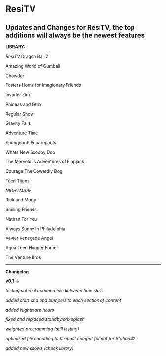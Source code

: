 # ResiTV
Updates and Changes for ResiTV, 
the top additions will always be the newest features
-------------------------------------------
**LIBRARY:**

*ResiTV*
Dragon Ball Z

Amazing World of Gumball

Chowder

Fosters Home for Imagionary Friends

Invader Zim

Phineas and Ferb

Regular Show

Gravity Falls

Adventure Time

Spongebob Squarepants

Whats New Scooby Doo

The Marvelous Adventures of Flapjack

Courage The Cowardly Dog

Teen Titans

*NIGHTMARE*

Rick and Morty

Smiling Friends

Nathan For You

Always Sunny In Philadelphia

Xavier Renegade Angel

Aqua Teen Hunger Force

The Venture Bros

---------------------------------------------------------------------------------------
**Changelog**

**v0.1** ->

*testing out real commercials between time slots*

*added start and end bumpers to each section of content*

*added Nightmare hours*

*fixed and replaced standby/brb splash*

*weighted programming (still testing)*

*optimized file encoding to be most compat format for Station42*

*added new shows (check library)*
